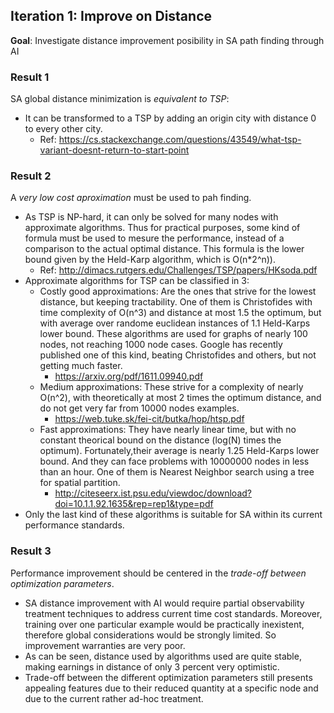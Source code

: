 ## Iteration 1: Improve on Distance

**Goal**: Investigate distance improvement posibility in SA path finding through AI

### Result 1
SA global distance minimization is *equivalent to TSP*: 
- It can be transformed to a TSP by adding an origin city with distance 0 to every other city.
  - Ref: https://cs.stackexchange.com/questions/43549/what-tsp-variant-doesnt-return-to-start-point
  
### Result 2
A *very low cost aproximation* must be used to pah finding.
- As TSP is NP-hard, it can only be solved for many nodes with approximate
algorithms. Thus for practical purposes, some kind of formula must be used
to mesure the performance, instead of a comparison to the actual optimal
distance. This formula is the lower bound given by the Held-Karp algorithm,
which is O(n*2^n)).
  - Ref: http://dimacs.rutgers.edu/Challenges/TSP/papers/HKsoda.pdf
- Approximate algorithms for TSP can be classified in 3:
  - Costly good approximations: Are the ones that strive for
  the lowest distance, but keeping tractability. One of them
  is Christofides with time complexity of O(n^3) and 
  distance at most 1.5 the optimum, but with average over randome
  euclidean instances of 1.1 Held-Karps lower bound.
    These algorithms are used for graphs of nearly 100 nodes,
  not reaching 1000 node cases. Google has recently published
  one of this kind, beating Christofides and others, but not
  getting much faster.
    - https://arxiv.org/pdf/1611.09940.pdf
  - Medium approximations: These strive for a complexity of
  nearly O(n^2), with theoretically at most 2 times the optimum 
  distance, and do not get very far from 10000 nodes examples.
    - https://web.tuke.sk/fei-cit/butka/hop/htsp.pdf
  - Fast approximations: They have nearly linear time, but with
  no constant theorical bound on the distance (log(N) times the optimum).
  Fortunately,their average is nearly 1.25 Held-Karps lower bound.
  And they can face problems with 10000000 nodes in less than an hour.
  One of them is Nearest Neighbor search using a tree for spatial partition.
    - http://citeseerx.ist.psu.edu/viewdoc/download?doi=10.1.1.92.1635&rep=rep1&type=pdf
- Only the last kind of these algorithms is suitable for SA within its 
current performance standards.

### Result 3
Performance improvement should be centered in the *trade-off between optimization parameters*.
- SA distance improvement with AI would require partial observability treatment techniques to
address current time cost standards. Moreover, training over one particular example would
be practically inexistent, therefore global considerations would be strongly limited. So
improvement warranties are very poor.
- As can be seen, distance used by algorithms used are quite stable, making earnings in distance
of only 3 percent very optimistic.
- Trade-off between the different optimization parameters still presents appealing features due to
their reduced quantity at a specific node and due to the current rather ad-hoc treatment.
    
    
